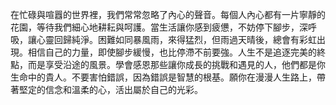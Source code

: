 在忙碌與喧囂的世界裡，我們常常忽略了內心的聲音。每個人內心都有一片寧靜的花園，等待我們細心地耕耘與呵護。當生活讓你感到疲憊，不妨停下腳步，深呼吸，讓心靈回歸純淨。困難如同暴風雨，來得猛烈，但雨過天晴後，總會有彩虹出現。相信自己的力量，即使腳步緩慢，也比停滯不前要強。人生不是追逐完美的終點，而是享受沿途的風景。學會感恩那些讓你成長的挑戰和遇見的人，他們都是你生命中的貴人。不要害怕錯誤，因為錯誤是智慧的根基。願你在漫漫人生路上，帶著堅定的信念和溫柔的心，活出屬於自己的光彩。
